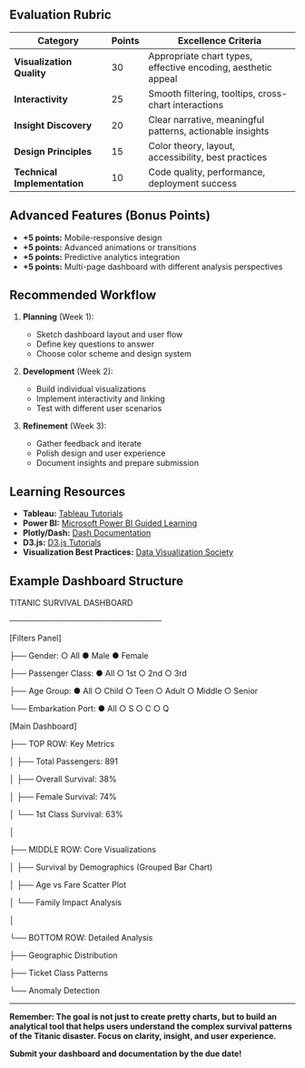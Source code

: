 
##  Evaluation Rubric

| Category | Points | Excellence Criteria |
|----------|---------|---------------------|
| **Visualization Quality** | 30 | Appropriate chart types, effective encoding, aesthetic appeal |
| **Interactivity** | 25 | Smooth filtering, tooltips, cross-chart interactions |
| **Insight Discovery** | 20 | Clear narrative, meaningful patterns, actionable insights |
| **Design Principles** | 15 | Color theory, layout, accessibility, best practices |
| **Technical Implementation** | 10 | Code quality, performance, deployment success |

##  Advanced Features (Bonus Points)

- **+5 points:** Mobile-responsive design
- **+5 points:** Advanced animations or transitions
- **+5 points:** Predictive analytics integration
- **+5 points:** Multi-page dashboard with different analysis perspectives

##  Recommended Workflow

1. **Planning** (Week 1):
   - Sketch dashboard layout and user flow
   - Define key questions to answer
   - Choose color scheme and design system

2. **Development** (Week 2):
   - Build individual visualizations
   - Implement interactivity and linking
   - Test with different user scenarios

3. **Refinement** (Week 3):
   - Gather feedback and iterate
   - Polish design and user experience
   - Document insights and prepare submission

##  Learning Resources

- **Tableau:** [Tableau Tutorials](https://www.tableau.com/learn/training)
- **Power BI:** [Microsoft Power BI Guided Learning](https://docs.microsoft.com/en-us/power-bi/guided-learning/)
- **Plotly/Dash:** [Dash Documentation](https://dash.plotly.com/)
- **D3.js:** [D3.js Tutorials](https://observablehq.com/@d3/learn-d3)
- **Visualization Best Practices:** [Data Visualization Society](https://www.datavisualizationsociety.org/)

##  Example Dashboard Structure


TITANIC SURVIVAL DASHBOARD

───────────────────────────

[Filters Panel]

├── Gender: ○ All ● Male ● Female

├── Passenger Class: ● All ○ 1st ○ 2nd ○ 3rd

├── Age Group: ● All ○ Child ○ Teen ○ Adult ○ Middle ○ Senior

└── Embarkation Port: ● All ○ S ○ C ○ Q

[Main Dashboard]

├── TOP ROW: Key Metrics

│ ├── Total Passengers: 891

│ ├── Overall Survival: 38%

│ ├── Female Survival: 74%

│ └── 1st Class Survival: 63%

│

├── MIDDLE ROW: Core Visualizations

│ ├── Survival by Demographics (Grouped Bar Chart)

│ ├── Age vs Fare Scatter Plot

│ └── Family Impact Analysis

│

└── BOTTOM ROW: Detailed Analysis

├── Geographic Distribution

├── Ticket Class Patterns

└── Anomaly Detection




---

**Remember: The goal is not just to create pretty charts, but to build an analytical tool that helps users understand the complex survival patterns of the Titanic disaster. Focus on clarity, insight, and user experience.**

**Submit your dashboard and documentation by the due date!**
